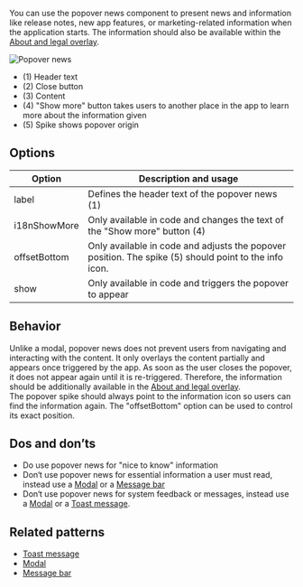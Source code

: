 You can use the popover news component to present news and information like release notes, new app features, or marketing-related information when the  application starts. The information should also be available within the [About and legal overlay](./about-and-legal.md).

![Popover news](https://www.figma.com/file/wEptRgAezDU1z80Cn3eZ0o/iX-Pattern-Illustrations?type=design&node-id=1013-70517&mode=design&t=Ntzn8IlSOlPey8s5-11)

- (1) Header text
- (2) Close button
- (3) Content
- (4) "Show more" button takes users to another place in the app to learn more about the information given
- (5) Spike shows popover origin

## Options

| Option                    | Description and usage                                                                                        |
| -------------------------- | ------------------------------------------------------------------------------------------------------------ |
| label | Defines the header text of the popover news (1)|
| i18nShowMore | Only available in code and changes the text of the "Show more" button (4) |
| offsetBottom | Only available in code and adjusts the popover position. The spike (5) should point to the info icon. |
| show | Only available in code and triggers the popover to appear |

## Behavior
Unlike a modal, popover news does not prevent users from navigating and interacting with the content. It only overlays the content partially and appears  once triggered by the app. As soon as the user closes the popover, it does not appear again until it is re-triggered. Therefore, the information should be additionally available in the [About and legal overlay](./about-and-legal.md).  
The popover spike should always point to the information icon so users can find the information again. The "offsetBottom" option can be used to control its exact position.

## Dos and don’ts
- Do use popover news for "nice to know" information
- Don‘t use popover news for essential information a user must read, instead use a [Modal](../modal.md) or a [Message bar](../messagebar.md)
- Don‘t use popover news for system feedback or messages, instead use a [Modal](../modal.md) or a [Toast message](../toast.md).

## Related patterns
- [Toast message](../toast.md)
- [Modal](../modal.md)
- [Message bar](../messagebar.md)

